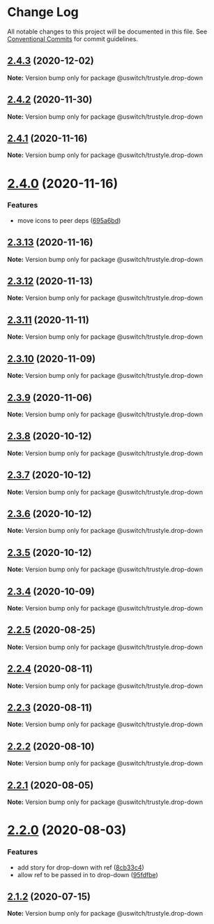 # Change Log

All notable changes to this project will be documented in this file.
See [Conventional Commits](https://conventionalcommits.org) for commit guidelines.

## [2.4.3](https://github.com/uswitch/trustyle/compare/@uswitch/trustyle.drop-down@2.4.2...@uswitch/trustyle.drop-down@2.4.3) (2020-12-02)

**Note:** Version bump only for package @uswitch/trustyle.drop-down





## [2.4.2](https://github.com/uswitch/trustyle/compare/@uswitch/trustyle.drop-down@2.4.1...@uswitch/trustyle.drop-down@2.4.2) (2020-11-30)

**Note:** Version bump only for package @uswitch/trustyle.drop-down






## [2.4.1](https://github.com/uswitch/trustyle/compare/@uswitch/trustyle.drop-down@2.4.0...@uswitch/trustyle.drop-down@2.4.1) (2020-11-16)

**Note:** Version bump only for package @uswitch/trustyle.drop-down





# [2.4.0](https://github.com/uswitch/trustyle/compare/@uswitch/trustyle.drop-down@2.3.13...@uswitch/trustyle.drop-down@2.4.0) (2020-11-16)


### Features

* move icons to peer deps ([695a6bd](https://github.com/uswitch/trustyle/commit/695a6bd))





## [2.3.13](https://github.com/uswitch/trustyle/compare/@uswitch/trustyle.drop-down@2.3.12...@uswitch/trustyle.drop-down@2.3.13) (2020-11-16)

**Note:** Version bump only for package @uswitch/trustyle.drop-down





## [2.3.12](https://github.com/uswitch/trustyle/compare/@uswitch/trustyle.drop-down@2.3.11...@uswitch/trustyle.drop-down@2.3.12) (2020-11-13)

**Note:** Version bump only for package @uswitch/trustyle.drop-down





## [2.3.11](https://github.com/uswitch/trustyle/compare/@uswitch/trustyle.drop-down@2.3.10...@uswitch/trustyle.drop-down@2.3.11) (2020-11-11)

**Note:** Version bump only for package @uswitch/trustyle.drop-down





## [2.3.10](https://github.com/uswitch/trustyle/compare/@uswitch/trustyle.drop-down@2.3.9...@uswitch/trustyle.drop-down@2.3.10) (2020-11-09)

**Note:** Version bump only for package @uswitch/trustyle.drop-down





## [2.3.9](https://github.com/uswitch/trustyle/compare/@uswitch/trustyle.drop-down@2.3.8...@uswitch/trustyle.drop-down@2.3.9) (2020-11-06)

**Note:** Version bump only for package @uswitch/trustyle.drop-down





## [2.3.8](https://github.com/uswitch/trustyle/compare/@uswitch/trustyle.drop-down@2.3.6...@uswitch/trustyle.drop-down@2.3.8) (2020-10-12)

**Note:** Version bump only for package @uswitch/trustyle.drop-down





## [2.3.7](https://github.com/uswitch/trustyle/compare/@uswitch/trustyle.drop-down@2.3.6...@uswitch/trustyle.drop-down@2.3.7) (2020-10-12)

**Note:** Version bump only for package @uswitch/trustyle.drop-down





## [2.3.6](https://github.com/uswitch/trustyle/compare/@uswitch/trustyle.drop-down@2.3.4...@uswitch/trustyle.drop-down@2.3.6) (2020-10-12)

**Note:** Version bump only for package @uswitch/trustyle.drop-down





## [2.3.5](https://github.com/uswitch/trustyle/compare/@uswitch/trustyle.drop-down@2.3.4...@uswitch/trustyle.drop-down@2.3.5) (2020-10-12)

**Note:** Version bump only for package @uswitch/trustyle.drop-down





## [2.3.4](https://github.com/uswitch/trustyle/compare/@uswitch/trustyle.drop-down@2.3.3...@uswitch/trustyle.drop-down@2.3.4) (2020-10-09)

**Note:** Version bump only for package @uswitch/trustyle.drop-down






## [2.2.5](https://github.com/uswitch/trustyle/compare/@uswitch/trustyle.drop-down@2.2.4...@uswitch/trustyle.drop-down@2.2.5) (2020-08-25)

**Note:** Version bump only for package @uswitch/trustyle.drop-down





## [2.2.4](https://github.com/uswitch/trustyle/compare/@uswitch/trustyle.drop-down@2.2.3...@uswitch/trustyle.drop-down@2.2.4) (2020-08-11)

**Note:** Version bump only for package @uswitch/trustyle.drop-down





## [2.2.3](https://github.com/uswitch/trustyle/compare/@uswitch/trustyle.drop-down@2.2.2...@uswitch/trustyle.drop-down@2.2.3) (2020-08-11)

**Note:** Version bump only for package @uswitch/trustyle.drop-down





## [2.2.2](https://github.com/uswitch/trustyle/compare/@uswitch/trustyle.drop-down@2.2.1...@uswitch/trustyle.drop-down@2.2.2) (2020-08-10)

**Note:** Version bump only for package @uswitch/trustyle.drop-down





## [2.2.1](https://github.com/uswitch/trustyle/compare/@uswitch/trustyle.drop-down@2.2.0...@uswitch/trustyle.drop-down@2.2.1) (2020-08-05)

**Note:** Version bump only for package @uswitch/trustyle.drop-down





# [2.2.0](https://github.com/uswitch/trustyle/compare/@uswitch/trustyle.drop-down@2.1.2...@uswitch/trustyle.drop-down@2.2.0) (2020-08-03)


### Features

* add story for drop-down with ref ([8cb33c4](https://github.com/uswitch/trustyle/commit/8cb33c4))
* allow ref to be passed in to drop-down ([95fdfbe](https://github.com/uswitch/trustyle/commit/95fdfbe))





## [2.1.2](https://github.com/uswitch/trustyle/compare/@uswitch/trustyle.drop-down@2.1.1...@uswitch/trustyle.drop-down@2.1.2) (2020-07-15)

**Note:** Version bump only for package @uswitch/trustyle.drop-down
